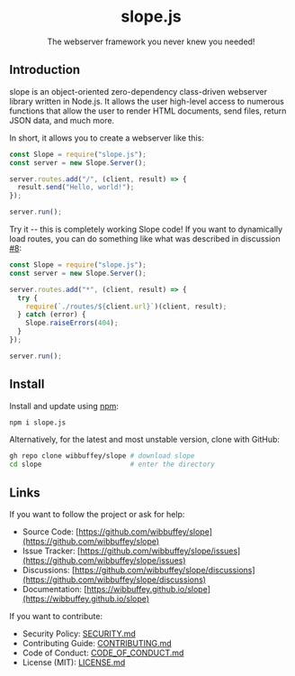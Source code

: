 <h1 align="center">slope.js</h1>
<p align="center">The webserver framework you never knew you needed!</p>

## Introduction

slope is an object-oriented zero-dependency class-driven webserver library written in Node.js. It allows the user high-level access to numerous functions that allow the user to render HTML documents, send files, return JSON data, and much more.

In short, it allows you to create a webserver like this:

```javascript
const Slope = require("slope.js");
const server = new Slope.Server();

server.routes.add("/", (client, result) => {
  result.send("Hello, world!");
});

server.run();
```

Try it -- this is completely working Slope code! If you want to dynamically load routes, you can do something like what was described in discussion [#8](https://github.com/wibbuffey/slope/discussions/8):

```javascript
const Slope = require("slope.js");
const server = new Slope.Server();

server.routes.add("*", (client, result) => {
  try {
    require(`./routes/${client.url}`)(client, result);
  } catch (error) {
    Slope.raiseErrors(404);
  }
});

server.run();
```

## Install

Install and update using [npm](https://npmjs.org):

```sh
npm i slope.js
```

Alternatively, for the latest and most unstable version, clone with GitHub:

```sh
gh repo clone wibbuffey/slope # download slope
cd slope                      # enter the directory
```

## Links

If you want to follow the project or ask for help:

- Source Code: [https://github.com/wibbuffey/slope](https://github.com/wibbuffey/slope)
- Issue Tracker: [https://github.com/wibbuffey/slope/issues](https://github.com/wibbuffey/slope/issues)
- Discussions: [https://github.com/wibbuffey/slope/discussions](https://github.com/wibbuffey/slope/discussions)
- Documentation: [https://wibbuffey.github.io/slope](https://wibbuffey.github.io/slope)

If you want to contribute:

- Security Policy: [SECURITY.md](https://github.com/wibbuffey/slope/blob/library/.github/SECURITY.md)
- Contributing Guide: [CONTRIBUTING.md](https://github.com/wibbuffey/slope/blob/library/.github/CONTRIBUTING.md)
- Code of Conduct: [CODE_OF_CONDUCT.md](https://github.com/wibbuffey/slope/blob/library/.github/CODE_OF_CONDUCT.md)
- License (MIT): [LICENSE.md](https://github.com/wibbuffey/slope/blob/library/LICENSE.md)
